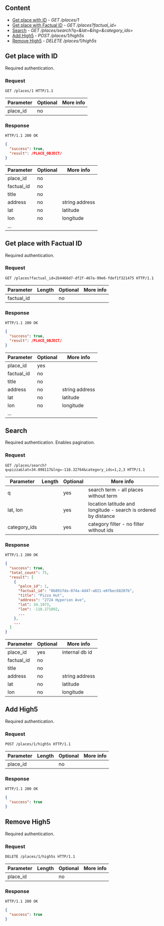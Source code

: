 ## Content

* [Get place with ID](#get-place-with-id) - *GET /places/1*
* [Get place with Factual ID](#get-place-with-factual-id) - *GET /places?factual_id=*
* [Search](#search) - *GET /places/search?q=&lat=&lng=&category_ids=*
* [Add High5](#add-high5) - *POST /places/1/high5s*
* [Remove High5](#remove-high5) - *DELETE /places/1/high5s*



## Get place with ID

Required authentication.

### Request

~~~HTTP
GET /places/1 HTTP/1.1
~~~

Parameter            | Optional | More info
-------------------- | -------- | ---------
place_id | no      

### Response

~~~HTTP
HTTP/1.1 200 OK
~~~

~~~JSON
{
  "success": true,
  "result": /PLACE_OBJECT/
}
~~~

Parameter | Optional | More info
--------- | -------- | ---------
place_id                   | no
factual_id           | no
title                | no     
address              | no       | string address
lat                  | no       | latitude
lon                  | no       | longitude
... |



## Get place with Factual ID

Required authentication.

### Request

~~~HTTP
GET /places?factual_id=2b4466d7-df2f-467a-99e6-fdef1f321475 HTTP/1.1
~~~

Parameter | Length | Optional | More info
--------- | -------| -------- | ---------
factual_id |  | no | 

### Response

~~~HTTP
HTTP/1.1 200 OK
~~~

~~~JSON
{
  "success": true,
  "result": /PLACE_OBJECT/
}
~~~

Parameter | Optional | More info
--------- | -------- | ---------
place_id                   | yes  
factual_id           | no
title                | no     
address              | no       | string address
lat                  | no       | latitude
lon                  | no       | longitude
...  |



## Search

Required authentication. Enables pagination.

### Request

~~~HTTP
GET /places/search?q=pizza&lat=34.098117&lng=-118.32764&category_ids=1,2,3 HTTP/1.1
~~~

Parameter | Length | Optional | More info
--------- | -------| -------- | ---------
q |  | yes      | search term - all places without term
lat, lon |  | yes      | location latitude and longitude - search is ordered by distance
category_ids |  | yes      | category filter - no filter without ids


### Response

~~~HTTP
HTTP/1.1 200 OK
~~~

~~~JSON
{
  "success": true,
  "total_count": 75,
  "result": [
    {
      "palce_id": 1,
      "factual_id": "0b891fda-074a-4d47-a021-e6fbec68207b",
      "title": "Pizza Hut",
      "address": "2724 Hyperion Ave",
      "lat": 34.1073,
      "lon": -118.271892,
      ...
    }, 
    ...
  ]
}
~~~

Parameter | Optional | More info
--------- | -------- | ---------
place_id | yes      | internal db id
factual_id | no
title | no     
address | no       | string address
lat | no       | latitude
lon | no       | longitude



## Add High5

Required authentication.

### Request

~~~HTTP
POST /places/1/high5s HTTP/1.1
~~~


Parameter  | Length        | Optional | More info
---------- | ------------- | -------- | ---------
place_id   |               | no


### Response

~~~HTTP
HTTP/1.1 200 OK
~~~

~~~JSON
{
  "success": true
}
~~~



## Remove High5

Required authentication.

### Request

~~~HTTP
DELETE /places/1/high5s HTTP/1.1
~~~

Parameter  | Length        | Optional | More info
---------- | ------------- | -------- | ---------
place_id   |               | no


### Response

~~~HTTP
HTTP/1.1 200 OK
~~~

~~~JSON
{
  "success": true
}
~~~



